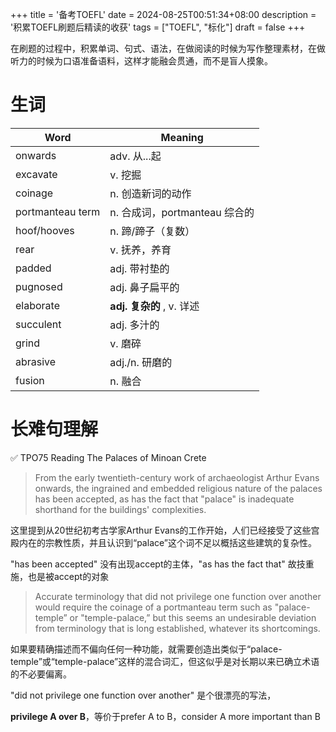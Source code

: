 +++
title = '备考TOEFL'
date = 2024-08-25T00:51:34+08:00
description = '积累TOEFL刷题后精读的收获'
tags = ["TOEFL", "标化"]
draft = false
+++

在刷题的过程中，积累单词、句式、语法，在做阅读的时候为写作整理素材，在做听力的时候为口语准备语料，这样才能融会贯通，而不是盲人摸象。

# 生词

| Word             | Meaning                 |
|------------------|-------------------------|
| onwards          | adv. 从...起             |
| excavate         | v. 挖掘                 |
| coinage          | n. 创造新词的动作       |
| portmanteau term | n. 合成词，portmanteau 综合的 |
| hoof/hooves      | n. 蹄/蹄子（复数）       |
| rear             | v. 抚养，养育           |
| padded           | adj. 带衬垫的           |
| pugnosed         | adj. 鼻子扁平的         |
| elaborate        | **adj. 复杂的** , v. 详述        |
| succulent        | adj. 多汁的             |
| grind            | v. 磨碎                 |
| abrasive         | adj./n. 研磨的          |
| fusion           | n. 融合                 |


# 长难句理解

:white_check_mark: TPO75 Reading The Palaces of Minoan Crete

> From the early twentieth-century work of archaeologist Arthur Evans onwards, the ingrained and embedded religious nature of the palaces has been accepted, as has the fact that "palace" is inadequate shorthand for the buildings' complexities.

这里提到从20世纪初考古学家Arthur Evans的工作开始，人们已经接受了这些宫殿内在的宗教性质，并且认识到“palace”这个词不足以概括这些建筑的复杂性。

"has been accepted" 没有出现accept的主体，"as has the fact that" 故技重施，也是被accept的对象

> Accurate terminology that did not privilege one function over another would require the coinage of a portmanteau term such as "palace-temple” or "temple-palace,” but this seems an undesirable deviation from terminology that is long established, whatever its shortcomings.

如果要精确描述而不偏向任何一种功能，就需要创造出类似于“palace-temple”或“temple-palace”这样的混合词汇，但这似乎是对长期以来已确立术语的不必要偏离。

"did not privilege one function over another" 是个很漂亮的写法，

**privilege A over B**，等价于prefer A to B，consider A more important than B